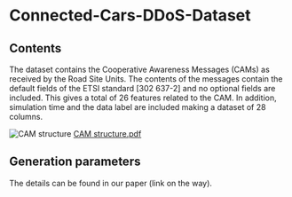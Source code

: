 # Connected-Cars-DDoS-Dataset

## Contents
The dataset contains the Cooperative Awareness Messages (CAMs) as received by the Road Site Units. The contents of the messages contain the default fields of the ETSI standard [302 637-2] and no optional fields are included. This gives a total of 26 features related to the CAM. In addition, simulation time and the data label are included making a dataset of 28 columns.

![CAM structure](https://github.com/A-Wehby/Connected-Cars-DDoS-Dataset/assets/107417328/b891c3e1-03de-4556-b5b2-626e8322a1dd)
[CAM structure.pdf](https://github.com/A-Wehby/Connected-Cars-DDoS-Dataset/files/14585572/CAM.structure.pdf)

## Generation parameters
The details can be found in our paper (link on the way).
